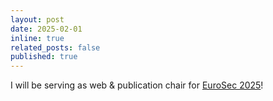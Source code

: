 ```yaml
---
layout: post
date: 2025-02-01
inline: true
related_posts: false
published: true
---
```


I will be serving as web & publication chair for [EuroSec 2025](https://eurosec-workshop.github.io)!